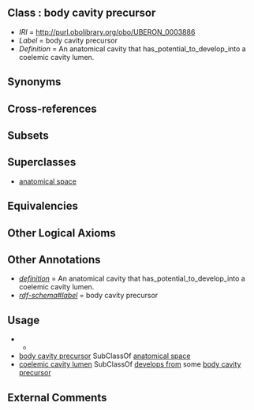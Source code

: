 
## Class : body cavity precursor

 * *IRI* = http://purl.obolibrary.org/obo/UBERON_0003886
 * *Label* = body cavity precursor
 * *Definition* = An anatomical cavity that has_potential_to_develop_into a coelemic cavity lumen.

## Synonyms


## Cross-references


## Subsets


## Superclasses

 * [anatomical space](../../UBERON/64/UBERON_0000464.md)

## Equivalencies


## Other Logical Axioms


## Other Annotations

 * *[definition](../../IAO/15/IAO_0000115.md)* = An anatomical cavity that has_potential_to_develop_into a coelemic cavity lumen.
 * *[rdf-schema#label](../../el/rdf-schema#label.md)* = body cavity precursor

## Usage

 * -
 * [body cavity precursor](../../UBERON/86/UBERON_0003886.md) SubClassOf [anatomical space](../../UBERON/64/UBERON_0000464.md)
 * [coelemic cavity lumen](../../UBERON/23/UBERON_0002323.md) SubClassOf [develops from](../../RO/02/RO_0002202.md) some [body cavity precursor](../../UBERON/86/UBERON_0003886.md)

## External Comments

